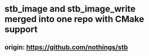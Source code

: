 # stb_image and stb_image_write merged into one repo with CMake support
## origin: https://github.com/nothings/stb
